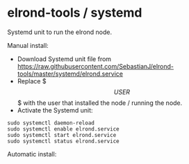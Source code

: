 # elrond-tools / systemd

Systemd unit to run the elrond node.

Manual install:
 - Download Systemd unit file from https://raw.githubusercontent.com/SebastianJ/elrond-tools/master/systemd/elrond.service
 - Replace $$$USER$$$ with the user that installed the node / running the node.
 - Activate the Systemd unit:
 
```
sudo systemctl daemon-reload
sudo systemctl enable elrond.service
sudo systemctl start elrond.service
sudo systemctl status elrond.service
```

Automatic install:


